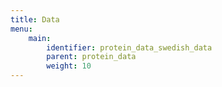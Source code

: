 ```yaml
---
title: Data
menu:
    main:
        identifier: protein_data_swedish_data
        parent: protein_data
        weight: 10
---
```

